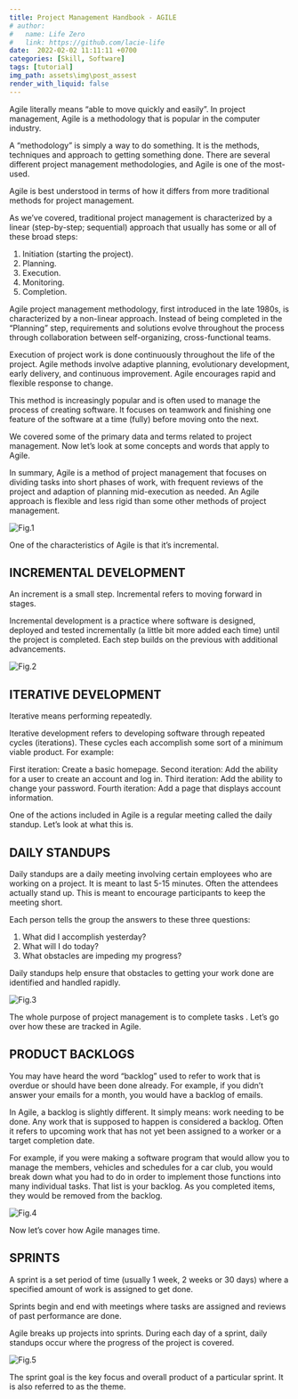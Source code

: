 ```yaml
---
title: Project Management Handbook - AGILE
# author:
#   name: Life Zero
#   link: https://github.com/lacie-life
date:  2022-02-02 11:11:11 +0700
categories: [Skill, Software]
tags: [tutorial]
img_path: assets\img\post_assest
render_with_liquid: false
---
```


Agile literally means “able to move quickly and easily”. In project management, Agile is a methodology that is popular in the computer industry.

A “methodology” is simply a way to do something. It is the methods, techniques and approach to getting something done. There are several different project management methodologies, and Agile is one of the most-used.

Agile is best understood in terms of how it differs from more traditional methods for project management.

As we’ve covered, traditional project management is characterized by a linear (step-by-step; sequential) approach that usually has some or all of these broad steps:

1. Initiation (starting the project).
2. Planning.
3. Execution.
4. Monitoring.
5. Completion.

Agile project management methodology, first introduced in the late 1980s, is characterized by a non-linear approach. Instead of being completed in the “Planning” step, requirements and solutions evolve throughout the process through collaboration between self-organizing, cross-functional teams.

Execution of project work is done continuously throughout the life of the project. Agile methods involve adaptive planning, evolutionary development, early delivery, and continuous improvement. Agile encourages rapid and flexible response to change.

This method is increasingly popular and is often used to manage the process of creating software. It focuses on teamwork and finishing one feature of the software at a time (fully) before moving onto the next.

We covered some of the primary data and terms related to project management. Now let’s look at some concepts and words that apply to Agile.

In summary, Agile is a method of project management that focuses on dividing tasks into short phases of work, with frequent reviews of the project and adaption of planning mid-execution as needed. An Agile approach is flexible and less rigid than some other methods of project management.

![Fig.1](PM-21.png)

One of the characteristics of Agile is that it’s incremental.

## INCREMENTAL DEVELOPMENT

An increment is a small step. Incremental refers to moving forward in stages.

Incremental development is a practice where software is designed, deployed and tested incrementally (a little bit more added each time) until the project is completed. Each step builds on the previous with additional advancements.

![Fig.2](PM-22.png)

## ITERATIVE DEVELOPMENT

Iterative means performing repeatedly.

Iterative development refers to developing software through repeated cycles (iterations). These cycles each accomplish some sort of a minimum viable product. For example:

First iteration: Create a basic homepage.
Second iteration: Add the ability for a user to create an account and log in.
Third iteration: Add the ability to change your password.
Fourth iteration: Add a page that displays account information.

One of the actions included in Agile is a regular meeting called the daily standup. Let’s look at what this is.

## DAILY STANDUPS

Daily standups are a daily meeting involving certain employees who are working on a project. It is meant to last 5-15 minutes. Often the attendees actually stand up. This is meant to encourage participants to keep the meeting short.

Each person tells the group the answers to these three questions:

1. What did I accomplish yesterday?
2. What will I do today?
3. What obstacles are impeding my progress?

Daily standups help ensure that obstacles to getting your work done are identified and handled rapidly.

![Fig.3](PM-23.png)

The whole purpose of project management is to complete tasks . Let’s go over how these are tracked in Agile.

## PRODUCT BACKLOGS

You may have heard the word “backlog” used to refer to work that is overdue or should have been done already. For example, if you didn’t answer your emails for a month, you would have a backlog of emails.

In Agile, a backlog is slightly different. It simply means: work needing to be done. Any work that is supposed to happen is considered a backlog. Often it refers to upcoming work that has not yet been assigned to a worker or a target completion date.

For example, if you were making a software program that would allow you to manage the members, vehicles and schedules for a car club, you would break down what you had to do in order to implement those functions into many individual tasks. That list is your backlog. As you completed items, they would be removed from the backlog.

![Fig.4](PM-24.png)

Now let’s cover how Agile manages time.

## SPRINTS

A sprint is a set period of time (usually 1 week, 2 weeks or 30 days) where a specified amount of work is assigned to get done.

Sprints begin and end with meetings where tasks are assigned and reviews of past performance are done.

Agile breaks up projects into sprints. During each day of a sprint, daily standups occur where the progress of the project is covered.

![Fig.5](PM-25.png)

The sprint goal is the key focus and overall product of a particular sprint. It is also referred to as the theme.
